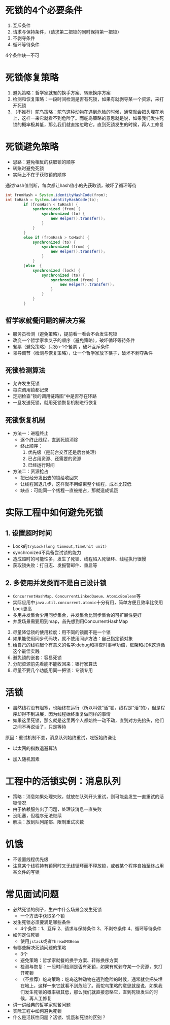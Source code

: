 # 死锁的4个必要条件

1. 互斥条件
2. 请求与保持条件，（请求第二把锁的同时保持第一把锁）
3. 不剥夺条件
4. 循环等待条件

4个条件缺一不可

# 死锁修复策略

1. 避免策略：哲学家就餐的换手方案、转账换序方案
2. 检测和恢复策略：一段时间检测是否有死锁，如果有就剥夺某一个资源，来打开死锁
3. （不推荐）鸵鸟策略：鸵鸟这种动物在遇到危险的时候，通常就会把头埋在地上，这样一来它就看不到危险了。而鸵鸟策略的意思就是说，如果我们发生死锁的概率极其低，那么我们就直接忽略它，直到死锁发生的时候，再人工修复

# 死锁避免策略

- 思路：避免相反的获取锁的顺序
- 转账时避免死锁
- 实际上不在乎获取锁的顺序


通过hash值判断，每次都让hash值小的先获取锁，破坏了循环等待
```java
int fromHash = System.identityHashCode(from);
int toHash = System.identityHashCode(to);
        if (fromHash < toHash) {
            synchronized (from) {
                synchronized (to) {
                    new Helper().transfer();
                }
            }
        }
        else if (fromHash > toHash) {
            synchronized (to) {
                synchronized (from) {
                    new Helper().transfer();
                }
            }
        }else  {
            synchronized (lock) {
                synchronized (to) {
                    synchronized (from) {
                        new Helper().transfer();
                    }
                }
            }
        }
```

## 哲学家就餐问题的解决方案

- 服务员检测（避免策略），提前看一看会不会发生死锁
- 改变一个哲学家拿叉子的顺序（避免策略），破坏循环等待条件
- 餐票（避免策略）只发n-1个餐票 ，破坏互斥条件
- 领导调节（检测与恢复策略），让一个哲学家放下筷子，破坏不剥夺条件

## 死锁检测算法

- 允许发生死锁
- 每次调用锁都记录
- 定期检查”锁的调用链路图“中是否存在环路
- 一旦发送死锁，就用死锁恢复机制进行恢复

## 死锁恢复机制

- 方法一：进程终止
  - 逐个终止线程，直到死锁消除
  - 终止顺序：
    1. 优先级（是前台交互还是后台处理）
    2. 已占用资源、还需要的资源
    3. 已经运行时间
- 方法二：资源抢占
  - 把已经分发出去的锁给收回来
  - 让线程回退几步，这样就不用结束整个线程，成本比较低
  - 缺点：可能同一个线程一直被抢占，那就造成饥饿

# 实际工程中如何避免死锁

## 1. 设置超时时间

- Lock的`tryLock(long timeout,TimeUnit unit)`
- synchronized不具备尝试锁的能力
- 造成超时的可能性多，发生了死锁、线程陷入死循环、线程执行很慢
- 获取锁失败：打日志、发报警邮件、重启等

## 2. 多使用并发类而不是自己设计锁

- `ConcurrentHashMap、ConcurrentLinkedQueue、AtomicBoolean`等
- 实际应用中`java.util.concurrent.atomic`十分有用，简单方便且效率比使用Lock更高
- 多用并发集合少用同步集合，并发集合比同步集合的可扩展性更好
- 并发场景需要用到map，首先想到用ConcurrentHashMap



3. 尽量降低锁的使用粒度：用不同的锁而不是一个锁
4. 如果能使用同步代码块，就不使用同步方法：自己指定锁对象
5. 给自己的线程起个有意义的名字:debug和排查时事半功倍，框架和JDK这遵循这个最佳实践
6. 避免锁的嵌套：容易死锁
7. 分配资源前先看能不能收回来：银行家算法
8. 尽量不要几个功能用同一把锁：专锁专用

# 活锁

- 虽然线程没有阻塞，也始终在运行（所以叫做“活”锁，线程是“活”的），但是程序却得不到进展，因为线程始终重复做同样的事情
- 如果这里死锁，那么就是这里两个人都始终一动不动，直到对方先抬头，他们之间不再说话了，只是等待

原因：重试机制不变，消息队列始终重试，吃饭始终谦让

- 以太网的指数退避算法

- 加入随机因素

# 工程中的活锁实例：消息队列

- 策略：消息如果处理失败，就放在队列开头重试，则可能会发生一直重试的活锁情况
- 由于依赖服务出了问题，处理该消息一直失败
- 没阻塞，但程序无法继续
- 解决：放到队列尾部、限制重试次数

# 饥饿

- 不设置线程优先级
- 注意某个线程持有锁同时又无线循环而不释放锁，或者某个程序自始至终占用某文件的写锁

# 常见面试问题

- 必然死锁的例子，生产中什么场景会发生死锁
  - 一个方法中获取多个锁
- 发生死锁必须要满足哪些条件
  - 4个条件：1、互斥  2、请求与保持条件  3、不剥夺条件  4、循环等待条件
- 如何定位死锁
  - 使用`jstack`或者`ThreadMXBean`
- 有哪些解决死锁问题的策略
  - 3个
  - 避免策略：哲学家就餐的换手方案、转账换序方案
  - 检测与恢复：一段时间检测是否有死锁，如果有就剥夺某一个资源，来打开死锁
  - （不推荐）鸵鸟策略：鸵鸟这种动物在遇到危险的时候，通常就会把头埋在地上，这样一来它就看不到危险了。而鸵鸟策略的意思就是说，如果我们发生死锁的概率极其低，那么我们就直接忽略它，直到死锁发生的时候，再人工修复
- 讲一讲经典的哲学家就餐问题
- 实际工程中如何避免死锁
- 什么是活跃性问题？活锁、饥饿和死锁的区别？

